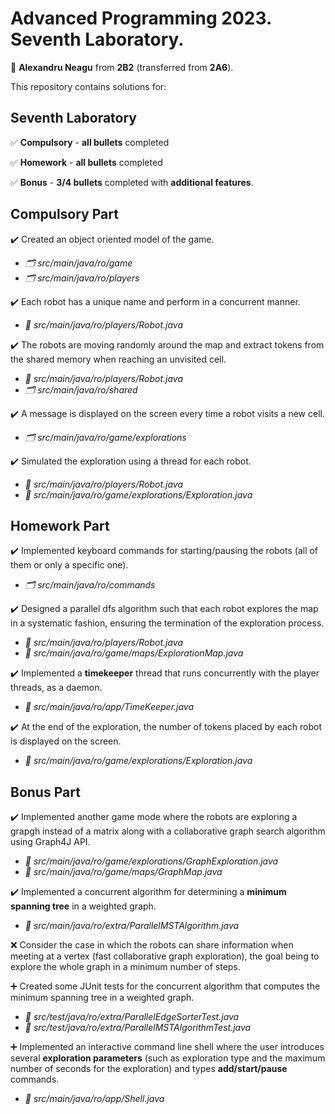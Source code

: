 # Advanced Programming 2023. Seventh Laboratory.

:adult: **Alexandru Neagu** from **2B2** (transferred from **2A6**).

This repository contains solutions for:

## Seventh Laboratory ##

:white_check_mark: **Compulsory** - **all bullets** completed

:white_check_mark: **Homework** - **all bullets** completed

:white_check_mark: **Bonus** - **3/4 bullets** completed with **additional features**.

## Compulsory Part ##

:heavy_check_mark: Created an object oriented model of the game.
  - _:card_index_dividers: src/main/java/ro/game_
  - _:card_index_dividers: src/main/java/ro/players_

:heavy_check_mark: Each robot has a unique name and perform in a concurrent manner.
  - _:file_folder: src/main/java/ro/players/Robot.java_

:heavy_check_mark: The robots are moving randomly around the map and extract tokens from the shared memory when reaching an unvisited cell.
  - _:file_folder: src/main/java/ro/players/Robot.java_
  - _:card_index_dividers: src/main/java/ro/shared_
  
:heavy_check_mark: A message is displayed on the screen every time a robot visits a new cell.
  - _:card_index_dividers: src/main/java/ro/game/explorations_
 
 :heavy_check_mark: Simulated the exploration using a thread for each robot.
  - _:file_folder: src/main/java/ro/players/Robot.java_
  - _:file_folder: src/main/java/ro/game/explorations/Exploration.java_
  
## Homework Part ##

:heavy_check_mark: Implemented keyboard commands for starting/pausing the robots (all of them or only a specific one).
  - _:card_index_dividers: src/main/java/ro/commands_

:heavy_check_mark: Designed a parallel dfs algorithm such that each robot explores the map in a systematic fashion, ensuring the termination of the exploration process.
  - _:file_folder: src/main/java/ro/players/Robot.java_
  - _:file_folder: src/main/java/ro/game/maps/ExplorationMap.java_

:heavy_check_mark: Implemented a **timekeeper** thread that runs concurrently with the player threads, as a daemon.
  -  _:file_folder: src/main/java/ro/app/TimeKeeper.java_

:heavy_check_mark: At the end of the exploration, the number of tokens placed by each robot is displayed on the screen.
  - _:file_folder: src/main/java/ro/game/explorations/Exploration.java_

## Bonus Part ##

:heavy_check_mark: Implemented another game mode where the robots are exploring a grapgh instead of a matrix along with a collaborative graph search algorithm using Graph4J API.
  - _:file_folder: src/main/java/ro/game/explorations/GraphExploration.java_
  - _:file_folder: src/main/java/ro/game/maps/GraphMap.java_ 

:heavy_check_mark: Implemented a concurrent algorithm for determining a **minimum spanning tree** in a weighted graph.
  - _:file_folder: src/main/java/ro/extra/ParallelMSTAlgorithm.java_

:x: Consider the case in which the robots can share information when meeting at a vertex (fast collaborative graph exploration), the goal being to explore the whole graph in a minimum number of steps.

:heavy_plus_sign: Created some JUnit tests for the concurrent algorithm that computes the minimum spanning tree in a weighted graph. 
 - _:file_folder: src/test/java/ro/extra/ParallelEdgeSorterTest.java_
 - _:file_folder: src/test/java/ro/extra/ParallelMSTAlgorithmTest.java_

:heavy_plus_sign: Implemented an interactive command line shell where the user introduces several **exploration parameters** (such as exploration type and the maximum number of seconds for the exploration) and types **add/start/pause** commands. 
 - _:file_folder: src/main/java/ro/app/Shell.java_
